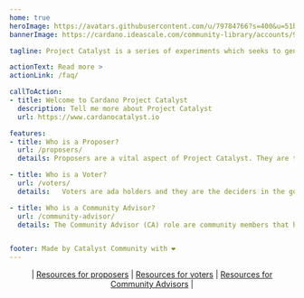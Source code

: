 ```yaml
---
home: true
heroImage: https://avatars.githubusercontent.com/u/79784766?s=400&u=51b65ef6f530a0d0bf4067deffe167c9cb2ce2cc&v=4
bannerImage: https://cardano.ideascale.com/community-library/accounts/93/936143/hero_banner.png

tagline: Project Catalyst is a series of experiments which seeks to generate the highest levels of community innovation. Catalyst is bringing on-chain governance to the Cardano blockchain by allowing the community to self-determine priorities for growth. It also lets participants deploy funding to proposals which tackle challenges and capitalize on opportunities that arise in the life cycle of Cardano.

actionText: Read more >
actionLink: /faq/

callToAction:
- title: Welcome to Cardano Project Catalyst
  description: Tell me more about Project Catalyst
  url: https://www.cardanocatalyst.io

features:
- title: Who is a Proposer?
  url: /proposers/
  details: Proposers are a vital aspect of Project Catalyst. They are the fuel to the fire. Proposers are the ideas people, ones that see the bigger picture, identify needs, plug gaps. A proposal made by a proposer is the way to communicate that idea to the community.

- title: Who is a Voter?
  url: /voters/
  details:   Voters are ada holders and they are the deciders in the governance process of Project Catalyst. They are the stewards of Cardano and by voting they bring Cardano closer to its vision.

- title: Who is a Community Advisor?
  url: /community-advisor/
  details: The Community Advisor (CA) role are community members that have self assigned themselves the task of assisting and reviewing proposals submitted to a given fund. They assume the role of stewards of Project Catalyst in any particular fund. Further, community advisors are anyone who participates in the community to develop, assist, advise, improve... project catalyst.


footer: Made by Catalyst Community with ❤️
---
```


<span style="text-align:center">

| [Resources for proposers](proposers/README.md) | [Resources for voters](voters/README.md) | [Resources for Community Advisors](community-advisor/README.md) |

</span>

<NewsScroll :items="[
  {'link':'/news/#we-are-applying-for-funding',
   'text':'We are applying for funding! Help us build this page'},
  {'link':'/news/#Fund-4-FAQ',
   'text':'IOG release Fund 4 FAQ - Voting threshold reduced to 500!'},
  {'link':'/news/#cardano-stack-exchange-launched',
   'text':'Cardano Stack Exchange Launched'}
  ]"/>
